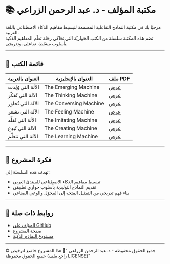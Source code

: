 # 📚 مكتبة المؤلف - د. عبد الرحمن الزراعي

مرحبًا بك في مكتبة النماذج التفاعلية المصممة لتبسيط مفاهيم الذكاء الاصطناعي باللغة العربية.  
تضم هذه المكتبة سلسلة من الكتب الحواريّة التي تحاكي رحلة تعلّم المفاهيم الذكية بأسلوب مبسّط، تفاعلي، وتدريجي.

---

## 📘 قائمة الكتب

| العنوان بالعربية        | العنوان بالإنجليزية         | ملف PDF |
|--------------------------|------------------------------|---------|
| الآلة التي وُلِدت        | The Emerging Machine         | [عرض](the-emerging-machine.pdf) |
| الآلة التي تُفكّر        | The Thinking Machine         | [عرض](the-thinking-machine.pdf) |
| الآلة التي تُحاور        | The Conversing Machine       | [عرض](the-conversing-machine.pdf) |
| الآلة التي تشعر          | The Feeling Machine          | [عرض](the-feeling-machine.pdf) |
| الآلة التي تُقلّد        | The Imitating Machine        | [عرض](the-imitating-machine.pdf) |
| الآلة التي تُبدِع        | The Creating Machine         | [عرض](the-creating-machine.pdf) |
| الآلة التي تتعلّم        | The Learning Machine         | [عرض](the-learning-machine.pdf) |

---

## 🧠 فكرة المشروع

تهدف هذه السلسلة إلى:

- تبسيط مفاهيم الذكاء الاصطناعي للمبتدئ العربي
- تقديم النماذج التوليدية بأسلوب حواري تطبيقي
- بناء فهم تدريجي من التمثيل المتجه إلى المحوّل والوعي الصناعي

---

## 🔗 روابط ذات صلة

- [المؤلف على GitHub](https://github.com/zraiee)
- [صفحة المشروع](https://alzarraei-gpts.github.io/Arabic-GPT-Hub-books/)
- [مستودع النماذج الذكية](https://github.com/zraiee/Arabic-GPT-Hub-books)

---

© جميع الحقوق محفوظة - د. عبد الرحمن الزراعي
  "🔐 هذا المشروع خاضع لترخيص جميع الحقوق محفوظة (راجع ملف LICENSE)"

